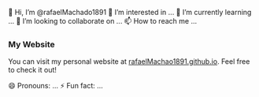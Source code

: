 
👋 Hi, I’m @rafaelMachado1891
👀 I’m interested in ...
🌱 I’m currently learning ...
💞️ I’m looking to collaborate on ...
📫 How to reach me ...

### My Website
You can visit my personal website at [rafaelMachao1891.github.io](https://rafaelMachado.github.io). Feel free to check it out!

😄 Pronouns: ...
⚡ Fun fact: ...
